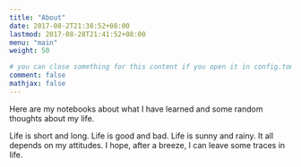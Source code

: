```yaml
---
title: "About"
date: 2017-08-2T21:38:52+08:00
lastmod: 2017-08-28T21:41:52+08:00
menu: "main"
weight: 50

# you can close something for this content if you open it in config.toml.
comment: false
mathjax: false
---
```


Here are my notebooks about what I have learned and some random thoughts about my life.

Life is short and long. Life is good and bad. Life is sunny and rainy. It all depends on my attitudes. I hope, after a breeze, I can leave some traces in life. 

